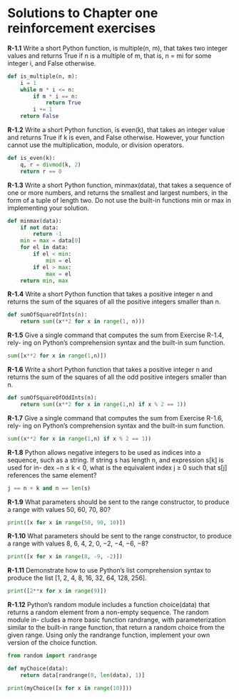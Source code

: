 # Solutions to Chapter one reinforcement exercises

**R-1.1** Write a short Python function, is multiple(n, m), that takes two integer
values and returns True if n is a multiple of m, that is, n = mi for some
integer i, and False otherwise.

```py
def is_multiple(n, m):
    i = 1
    while m * i <= n:
        if m * i == n:
            return True
        i += 1
    return False
```

**R-1.2** Write a short Python function, is even(k), that takes an integer value and
returns True if k is even, and False otherwise. However, your function
cannot use the multiplication, modulo, or division operators.

```py
def is_even(k):
    q, r = divmod(k, 2)
    return r == 0
```

**R-1.3** Write a short Python function, minmax(data), that takes a sequence of
one or more numbers, and returns the smallest and largest numbers, in the
form of a tuple of length two. Do not use the built-in functions min or
max in implementing your solution.

```py
def minmax(data):
    if not data:
        return -1
    min = max = data[0]
    for el in data:
        if el < min:
            min = el
        if el > max:
            max = el
    return min, max
```

**R-1.4** Write a short Python function that takes a positive integer n and returns
the sum of the squares of all the positive integers smaller than n.

```py
def sumOfSquareOfInts(n):
    return sum((x**2 for x in range(1, n)))
```

**R-1.5** Give a single command that computes the sum from Exercise R-1.4, rely-
ing on Python’s comprehension syntax and the built-in sum function.

```py
sum([x**2 for x in range(1,n)])
```

**R-1.6** Write a short Python function that takes a positive integer n and returns
the sum of the squares of all the odd positive integers smaller than n.

```py
def sumOfSquareOfOddInts(n):
    return sum((x**2 for x in range(1,n) if x % 2 == 1))
```

**R-1.7** Give a single command that computes the sum from Exercise R-1.6, rely-
ing on Python’s comprehension syntax and the built-in sum function.

```py
sum((x**2 for x in range(1,n) if x % 2 == 1))
```

**R-1.8** Python allows negative integers to be used as indices into a sequence,
such as a string. If string s has length n, and expression s[k] is used for in-
dex −n ≤ k < 0, what is the equivalent index j ≥ 0 such that s[j] references
the same element?

```py
j == n + k and n == len(s)
```

**R-1.9** What parameters should be sent to the range constructor, to produce a
range with values 50, 60, 70, 80?

```py
print([x for x in range(50, 90, 10)])
```

**R-1.10** What parameters should be sent to the range constructor, to produce a
range with values 8, 6, 4, 2, 0, −2, −4, −6, −8?

```py
print([x for x in range(8, -9, -2)])
```


**R-1.11** Demonstrate how to use Python’s list comprehension syntax to produce
the list [1, 2, 4, 8, 16, 32, 64, 128, 256].

```py
print([2**x for x in range(9)])
```

**R-1.12** Python’s random module includes a function choice(data) that returns a
random element from a non-empty sequence. The random module in-
cludes a more basic function randrange, with parameterization similar to
the built-in range function, that return a random choice from the given
range. Using only the randrange function, implement your own version
of the choice function.

```py
from random import randrange

def myChoice(data):
    return data[randrange(0, len(data), 1)]

print(myChoice([x for x in range(10)]))
```